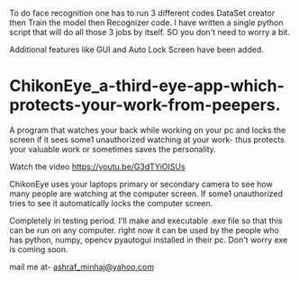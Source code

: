 To do face recognition one has to run 3 different codes DataSet creator then Train the model then Recognizer code. I have written a single python script that will do all those 3 jobs by itself. SO you don't need to worry a bit. 

Additional features like GUI and Auto Lock Screen have been added.
# ChikonEye_a-third-eye-app-which-protects-your-work-from-peepers.
A program that watches your back while working on your pc and locks the screen if it sees some1 unauthorized watching at your work- thus protects your valuable work or sometimes saves the personality.

Watch the video https://youtu.be/G3dTYiOISUs

ChikonEye uses your laptops primary or secondary camera to see how 
many people are watching at the computer screen. If some1 unauthorized tries to see 
it automatically locks the computer screen.

Completely in testing period.
I'll make and executable .exe file so that this can be run on any computer.
right now it can be used by the people who has python, numpy, opencv pyautogui
installed in their pc. Don't worry exe is coming soon.

mail me at- ashraf_minhaj@yahoo.com
